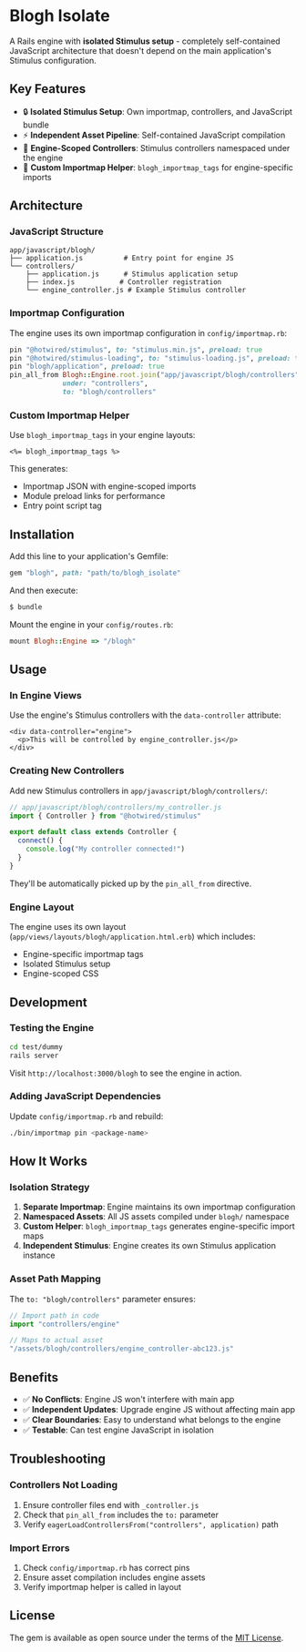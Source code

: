 # Blogh Isolate

A Rails engine with **isolated Stimulus setup** - completely self-contained JavaScript architecture that doesn't depend on the main application's Stimulus configuration.

## Key Features

- 🔒 **Isolated Stimulus Setup**: Own importmap, controllers, and JavaScript bundle
- ⚡ **Independent Asset Pipeline**: Self-contained JavaScript compilation
- 🎯 **Engine-Scoped Controllers**: Stimulus controllers namespaced under the engine
- 🔧 **Custom Importmap Helper**: `blogh_importmap_tags` for engine-specific imports

## Architecture

### JavaScript Structure
```
app/javascript/blogh/
├── application.js          # Entry point for engine JS
└── controllers/
    ├── application.js      # Stimulus application setup
    ├── index.js           # Controller registration
    └── engine_controller.js # Example Stimulus controller
```

### Importmap Configuration
The engine uses its own importmap configuration in `config/importmap.rb`:

```ruby
pin "@hotwired/stimulus", to: "stimulus.min.js", preload: true
pin "@hotwired/stimulus-loading", to: "stimulus-loading.js", preload: true
pin "blogh/application", preload: true
pin_all_from Blogh::Engine.root.join("app/javascript/blogh/controllers"), 
             under: "controllers", 
             to: "blogh/controllers"
```

### Custom Importmap Helper
Use `blogh_importmap_tags` in your engine layouts:

```erb
<%= blogh_importmap_tags %>
```

This generates:
- Importmap JSON with engine-scoped imports
- Module preload links for performance
- Entry point script tag

## Installation

Add this line to your application's Gemfile:

```ruby
gem "blogh", path: "path/to/blogh_isolate"
```

And then execute:
```bash
$ bundle
```

Mount the engine in your `config/routes.rb`:
```ruby
mount Blogh::Engine => "/blogh"
```

## Usage

### In Engine Views
Use the engine's Stimulus controllers with the `data-controller` attribute:

```erb
<div data-controller="engine">
  <p>This will be controlled by engine_controller.js</p>
</div>
```

### Creating New Controllers
Add new Stimulus controllers in `app/javascript/blogh/controllers/`:

```javascript
// app/javascript/blogh/controllers/my_controller.js
import { Controller } from "@hotwired/stimulus"

export default class extends Controller {
  connect() {
    console.log("My controller connected!")
  }
}
```

They'll be automatically picked up by the `pin_all_from` directive.

### Engine Layout
The engine uses its own layout (`app/views/layouts/blogh/application.html.erb`) which includes:
- Engine-specific importmap tags
- Isolated Stimulus setup
- Engine-scoped CSS

## Development

### Testing the Engine
```bash
cd test/dummy
rails server
```

Visit `http://localhost:3000/blogh` to see the engine in action.

### Adding JavaScript Dependencies
Update `config/importmap.rb` and rebuild:
```bash
./bin/importmap pin <package-name>
```

## How It Works

### Isolation Strategy
1. **Separate Importmap**: Engine maintains its own importmap configuration
2. **Namespaced Assets**: All JS assets compiled under `blogh/` namespace  
3. **Custom Helper**: `blogh_importmap_tags` generates engine-specific import maps
4. **Independent Stimulus**: Engine creates its own Stimulus application instance

### Asset Path Mapping
The `to: "blogh/controllers"` parameter ensures:
```javascript
// Import path in code
import "controllers/engine"

// Maps to actual asset
"/assets/blogh/controllers/engine_controller-abc123.js"
```

## Benefits

- ✅ **No Conflicts**: Engine JS won't interfere with main app
- ✅ **Independent Updates**: Upgrade engine JS without affecting main app
- ✅ **Clear Boundaries**: Easy to understand what belongs to the engine
- ✅ **Testable**: Can test engine JavaScript in isolation

## Troubleshooting

### Controllers Not Loading
1. Ensure controller files end with `_controller.js`
2. Check that `pin_all_from` includes the `to:` parameter
3. Verify `eagerLoadControllersFrom("controllers", application)` path

### Import Errors
1. Check `config/importmap.rb` has correct pins
2. Ensure asset compilation includes engine assets
3. Verify importmap helper is called in layout

## License

The gem is available as open source under the terms of the [MIT License](https://opensource.org/licenses/MIT).
